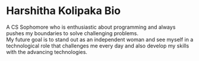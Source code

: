 # Harshitha Kolipaka Bio  

A CS Sophomore who is enthusiastic about programming and always pushes my boundaries to solve challenging problems.  
My future goal is to stand out as an independent woman and see myself in a technological role that challenges me every day and also develop my skills with the advancing technologies.